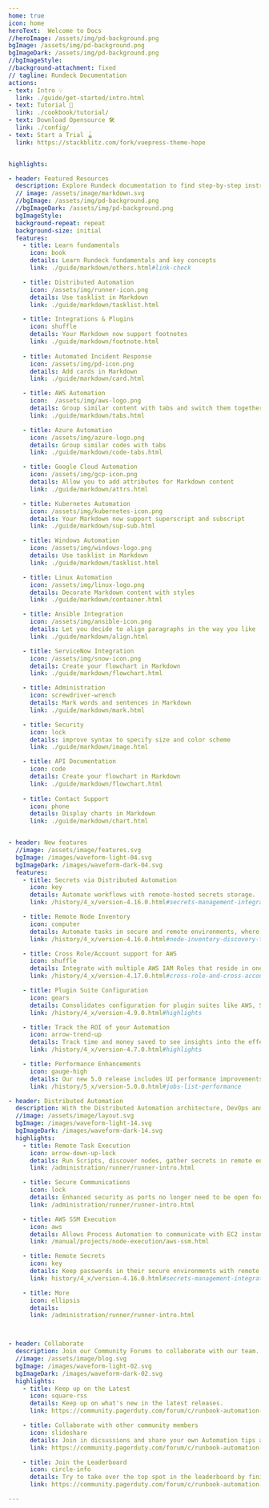 ```yaml
---
home: true
icon: home
heroText:  Welcome to Docs
//heroImage: /assets/img/pd-background.png
bgImage: /assets/img/pd-background.png
bgImageDark: /assets/img/pd-background.png
//bgImageStyle:
//background-attachment: fixed
// tagline: Rundeck Documentation
actions:
- text: Intro 💡
  link: ./guide/get-started/intro.html
- text: Tutorial 🧭
  link: ./cookbook/tutorial/
- text: Download Opensource 🛠
  link: ./config/
- text: Start a Trial 🪀
  link: https://stackblitz.com/fork/vuepress-theme-hope


highlights:

- header: Featured Resources  
  description: Explore Rundeck documentation to find step-by-step instructions, code samples, and reference information.
  // image: /assets/image/markdown.svg
  //bgImage: /assets/img/pd-background.png
  //bgImageDark: /assets/img/pd-background.png
  bgImageStyle:
  background-repeat: repeat
  background-size: initial
  features:
    - title: Learn fundamentals
      icon: book 
      details: Learn Rundeck fundamentals and key concepts
      link: ./guide/markdown/others.html#link-check

    - title: Distributed Automation
      icon: /assets/img/runner-icon.png
      details: Use tasklist in Markdown
      link: ./guide/markdown/tasklist.html

    - title: Integrations & Plugins
      icon: shuffle
      details: Your Markdown now support footnotes
      link: ./guide/markdown/footnote.html
  
    - title: Automated Incident Response
      icon: /assets/img/pd-icon.png
      details: Add cards in Markdown
      link: ./guide/markdown/card.html

    - title: AWS Automation
      icon:  /assets/img/aws-logo.png
      details: Group similar content with tabs and switch them together
      link: ./guide/markdown/tabs.html

    - title: Azure Automation
      icon: /assets/img/azure-logo.png
      details: Group similar codes with tabs
      link: ./guide/markdown/code-tabs.html

    - title: Google Cloud Automation
      icon: /assets/img/gcp-icon.png
      details: Allow you to add attributes for Markdown content
      link: ./guide/markdown/attrs.html

    - title: Kubernetes Automation
      icon: /assets/img/kubernetes-icon.png
      details: Your Markdown now support superscript and subscript
      link: ./guide/markdown/sup-sub.html

    - title: Windows Automation
      icon: /assets/img/windows-logo.png
      details: Use tasklist in Markdown
      link: ./guide/markdown/tasklist.html

    - title: Linux Automation
      icon: /assets/img/linux-logo.png
      details: Decorate Markdown content with styles
      link: ./guide/markdown/container.html

    - title: Ansible Integration
      icon: /assets/img/ansible-icon.png
      details: Let you decide to align paragraphs in the way you like
      link: ./guide/markdown/align.html

    - title: ServiceNow Integration
      icon: /assets/img/snow-icon.png
      details: Create your flowchart in Markdown
      link: ./guide/markdown/flowchart.html

    - title: Administration
      icon: screwdriver-wrench
      details: Mark words and sentences in Markdown
      link: ./guide/markdown/mark.html

    - title: Security
      icon: lock
      details: improve syntax to specify size and color scheme
      link: ./guide/markdown/image.html

    - title: API Documentation
      icon: code
      details: Create your flowchart in Markdown
      link: ./guide/markdown/flowchart.html
  
    - title: Contact Support
      icon: phone
      details: Display charts in Markdown
      link: ./guide/markdown/chart.html


- header: New features
  //image: /assets/image/features.svg
  bgImage: /images/waveform-light-04.svg
  bgImageDark: /images/waveform-dark-04.svg
  features:
    - title: Secrets via Distributed Automation
      icon: key
      details: Automate workflows with remote-hosted secrets storage.
      link: /history/4_x/version-4.16.0.html#secrets-management-integrations-through-enterprise-runner

    - title: Remote Node Inventory
      icon: computer
      details: Automate tasks in secure and remote environments, where inventory can only be discovered within the environment’s perimeter.
      link: /history/4_x/version-4.16.0.html#node-inventory-discovery-through-enterprise-runner

    - title: Cross Role/Account support for AWS
      icon: shuffle
      details: Integrate with multiple AWS IAM Roles that reside in one or multiple AWS Accounts.
      link: /history/4_x/version-4.17.0.html#cross-role-and-cross-account-support-for-ec2-aws-systems-manager

    - title: Plugin Suite Configuration
      icon: gears
      details: Consolidates configuration for plugin suites like AWS, Sensu, and more!
      link: /history/4_x/version-4.9.0.html#highlights

    - title: Track the ROI of your Automation
      icon: arrow-trend-up
      details: Track time and money saved to see insights into the effectiveness of your Automation.
      link: /history/4_x/version-4.7.0.html#highlights

    - title: Performance Enhancements
      icon: gauge-high
      details: Our new 5.0 release includes UI performance improvements up to 85%.
      link: /history/5_x/version-5.0.0.html#jobs-list-performance

- header: Distributed Automation
  description: With the Distributed Automation architecture, DevOps and Operations teams can manage automation in a central UI while delegating tasks within different private networks or multi-cloud environments without needing to open external firewall ports.
  //image: /assets/image/layout.svg
  bgImage: /images/waveform-light-14.svg
  bgImageDark: /images/waveform-dark-14.svg
  highlights:
    - title: Remote Task Execution
      icon: arrow-down-up-lock
      details: Run Scripts, discover nodes, gather secrets in remote environments.
      link: /administration/runner/runner-intro.html

    - title: Secure Communications
      icon: lock
      details: Enhanced security as ports no longer need to be open for the Automation Server to talk over sensitive ports.
      link: /administration/runner/runner-intro.html

    - title: AWS SSM Execution
      icon: aws
      details: Allows Process Automation to communicate with EC2 instances through the SSM service, rather than another communication protocol.
      link: /manual/projects/node-execution/aws-ssm.html

    - title: Remote Secrets
      icon: key
      details: Keep passwords in their secure environments with remote access via the Enterprise Runner.
      link: history/4_x/version-4.16.0.html#secrets-management-integrations-through-enterprise-runner

    - title: More
      icon: ellipsis
      details: 
      link: /administration/runner/runner-intro.html



- header: Collaborate
  description: Join our Community Forums to collaborate with our team.
  //image: /assets/image/blog.svg
  bgImage: /images/waveform-light-02.svg
  bgImageDark: /images/waveform-dark-02.svg
  highlights:
    - title: Keep up on the Latest
      icon: square-rss
      details: Keep up on what's new in the latest releases.
      link: https://community.pagerduty.com/forum/c/runbook-automation-process-automation

    - title: Collaborate with other community members
      icon: slideshare
      details: Join in dicsussions and share your own Automation tips and tricks.
      link: https://community.pagerduty.com/forum/c/runbook-automation-process-automation

    - title: Join the Leaderboard
      icon: circle-info
      details: Try to take over the top spot in the leaderboard by finishing challenges.
      link: https://community.pagerduty.com/forum/c/runbook-automation-process-automation

---
```

